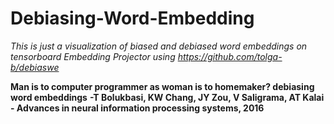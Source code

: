 # Debiasing-Word-Embedding

*This is just a visualization of biased and debiased word embeddings on tensorboard Embedding Projector using https://github.com/tolga-b/debiaswe*

**Man is to computer programmer as woman is to homemaker? debiasing word embeddings**
**-T Bolukbasi, KW Chang, JY Zou, V Saligrama, AT Kalai - Advances in neural information processing systems, 2016**
